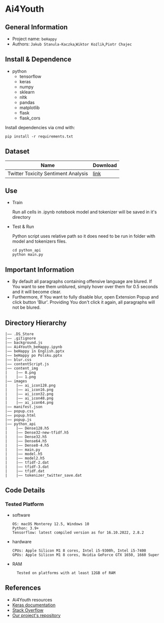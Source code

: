 Ai4Youth
===
## General Information
- Project name:  `beHappy`
- Authors:  `Jakub Stanula-Kaczka`,`Wiktor Koźlik`,`Piotr Chajec`


## Install & Dependence
- python
    - tensorflow
    - keras
    - numpy
    - sklearn
    - nltk
    - pandas
    - matplotlib
    - flask
    - flask_cors

Install dependencies via cmd with:

```pip install -r requirements.txt``` 

## Dataset
| Name | Download |
| ---      | ---   |
| Twitter Toxicity Sentiment Analysis | [link](https://www.kaggle.com/datasets/ashwiniyer176/toxic-tweets-dataset) |

## Use
- Train
  
  Run all cells in .ipynb notebook model 
  and tokenizer will be saved in it's directory
- Test & Run
 
    Python script uses relative path so it does need to be run in folder with model and tokenizers files. 

      cd python_api
      python main.py

## Important Information
- By default all paragraphs containing offensive language are blured. If You want to see them unblured, simply hover over them for 0.5 seconds and it will become clear.
- Furthermore, if You want to fully disable blur, open Extension Popup and click button 'Blur'. Providing You don't click it again, all paragraphs will not be blured. 
  

## Directory Hierarchy
```
|—— .DS_Store
|—— .gitignore
|—— background.js
|—— Ai4Youth_beHappy.ipynb
|—— beHappy in English.pptx
|—— beHappy po Polsku.pptx
|—— blur.css
|—— contentScript.js
|—— content_img
|    |—— 0.png
|    |—— 1.png
|—— images
|    |—— ai_icon128.png
|    |—— ai_icon16.png
|    |—— ai_icon32.png
|    |—— ai_icon48.png
|    |—— ai_icon64.png
|—— manifest.json
|—— popup.css
|—— popup.html
|—— popup.js
|—— python_api
|    |—— Dense128.h5
|    |—— Dense32-new-tfidf.h5
|    |—— Dense32.h5
|    |—— Dense64.h5
|    |—— Dense8-4.h5
|    |—— main.py
|    |—— model.h5
|    |—— model2.h5
|    |—— tfidf-2.dat
|    |—— tfidf-3.dat
|    |—— tfidf.dat
|    |—— tokenizer_twitter_save.dat
```
## Code Details
### Tested Platform
- software
  ```
  OS: macOS Monterey 12.5, Windows 10
  Python: 3.9+
  Tensorflow: latest compiled version as for 16.10.2022, 2.8.2
  ```
- hardware
  ```
  CPUs: Apple Silicon M1 8 cores, Intel i5-9300h, Intel i5-7400
  GPUs: Apple Silicon M1 8 cores, Nvidia GeForce GTX 1650, 1660 Super
  ```
- RAM
  ```
    Tested on platforms with at least 12GB of RAM
  ```

## References
- Ai4Youth resources
- [Keras documentation](https://keras.io)
- [Stack Overflow](https://stackoverflow.com)
- [Our project's repository](https://github.com/Jakub-S-K/beHappy-Ai4Youth)  
